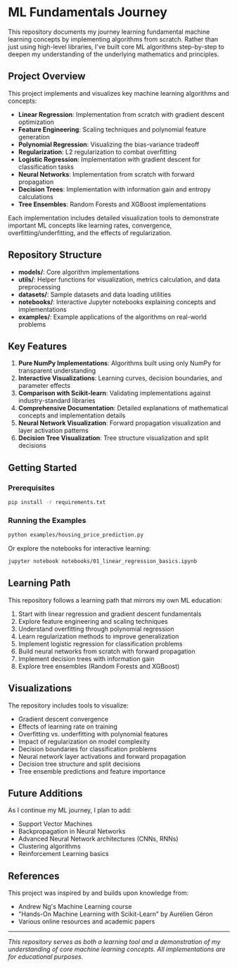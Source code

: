 # ML Fundamentals Journey

This repository documents my journey learning fundamental machine learning concepts by implementing algorithms from scratch. Rather than just using high-level libraries, I've built core ML algorithms step-by-step to deepen my understanding of the underlying mathematics and principles.

## Project Overview

This project implements and visualizes key machine learning algorithms and concepts:

- **Linear Regression**: Implementation from scratch with gradient descent optimization
- **Feature Engineering**: Scaling techniques and polynomial feature generation
- **Polynomial Regression**: Visualizing the bias-variance tradeoff
- **Regularization**: L2 regularization to combat overfitting
- **Logistic Regression**: Implementation with gradient descent for classification tasks
- **Neural Networks**: Implementation from scratch with forward propagation
- **Decision Trees**: Implementation with information gain and entropy calculations
- **Tree Ensembles**: Random Forests and XGBoost implementations

Each implementation includes detailed visualization tools to demonstrate important ML concepts like learning rates, convergence, overfitting/underfitting, and the effects of regularization.

## Repository Structure

- **models/**: Core algorithm implementations
- **utils/**: Helper functions for visualization, metrics calculation, and data preprocessing
- **datasets/**: Sample datasets and data loading utilities
- **notebooks/**: Interactive Jupyter notebooks explaining concepts and implementations
- **examples/**: Example applications of the algorithms on real-world problems

## Key Features

1. **Pure NumPy Implementations**: Algorithms built using only NumPy for transparent understanding
2. **Interactive Visualizations**: Learning curves, decision boundaries, and parameter effects
3. **Comparison with Scikit-learn**: Validating implementations against industry-standard libraries
4. **Comprehensive Documentation**: Detailed explanations of mathematical concepts and implementation details
5. **Neural Network Visualization**: Forward propagation visualization and layer activation patterns
6. **Decision Tree Visualization**: Tree structure visualization and split decisions

## Getting Started

### Prerequisites

```bash
pip install -r requirements.txt
```

### Running the Examples

```bash
python examples/housing_price_prediction.py
```

Or explore the notebooks for interactive learning:

```bash
jupyter notebook notebooks/01_linear_regression_basics.ipynb
```

## Learning Path

This repository follows a learning path that mirrors my own ML education:

1. Start with linear regression and gradient descent fundamentals
2. Explore feature engineering and scaling techniques
3. Understand overfitting through polynomial regression
4. Learn regularization methods to improve generalization
5. Implement logistic regression for classification problems
6. Build neural networks from scratch with forward propagation
7. Implement decision trees with information gain
8. Explore tree ensembles (Random Forests and XGBoost)

## Visualizations

The repository includes tools to visualize:
- Gradient descent convergence
- Effects of learning rate on training
- Overfitting vs. underfitting with polynomial features
- Impact of regularization on model complexity
- Decision boundaries for classification problems
- Neural network layer activations and forward propagation
- Decision tree structure and split decisions
- Tree ensemble predictions and feature importance

## Future Additions

As I continue my ML journey, I plan to add:
- Support Vector Machines
- Backpropagation in Neural Networks
- Advanced Neural Network architectures (CNNs, RNNs)
- Clustering algorithms
- Reinforcement Learning basics

## References

This project was inspired by and builds upon knowledge from:
- Andrew Ng's Machine Learning course
- "Hands-On Machine Learning with Scikit-Learn" by Aurélien Géron
- Various online resources and academic papers

---

*This repository serves as both a learning tool and a demonstration of my understanding of core machine learning concepts. All implementations are for educational purposes.*